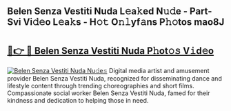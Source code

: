 ## Belen Senza Vestiti Nuda L𝚎a𝚔ed N𝚞𝚍e - Part-Svi Vi𝚍𝚎o L𝚎a𝚔s - H𝚘𝚝 O𝚗𝚕yf𝚊ns P𝚑𝚘tos mao8J

# <h2><a href="http://kf59kb.oniu.top/?m=Belen+Senza+Vestiti+Nuda">🔗👉 🔴 Belen Senza Vestiti Nuda P𝚑ot𝚘𝚜 V𝚒d𝚎o</a></h2>

[![Belen Senza Vestiti Nuda Nu𝚍e𝚜](https://i.imgur.com/0qMVB7G.gif)](http://kf59kb.oniu.top/?m=Belen+Senza+Vestiti+Nuda)
Digital media artist and amusement provider Belen Senza Vestiti Nuda, recognized for disseminating dance and lifestyle content through trending choreographies and short films. Compassionate social worker Belen Senza Vestiti Nuda, famed for their kindness and dedication to helping those in need.  
